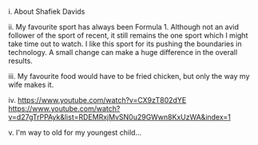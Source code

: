 i. About Shafiek Davids

ii. My favourite sport has always been Formula 1. Although not an avid follower of the sport of recent, it still remains the one sport which I might take time out to watch.
I like this sport for its pushing the boundaries in technology. A small change can make a huge difference in the overall results.

iii. My favourite food would have to be fried chicken, but only the way my wife makes it.

iv. https://www.youtube.com/watch?v=CX9zT802dYE
    https://www.youtube.com/watch?v=d27gTrPPAyk&list=RDEMRxjMvSN0u29GWwn8KxUzWA&index=1

v. I'm way to old for my youngest child...
